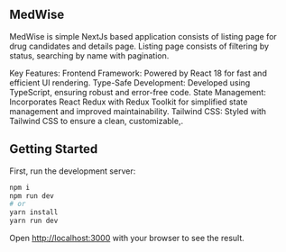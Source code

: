 ## MedWise
MedWise is simple NextJs based application consists of listing page for drug candidates and details page. Listing page consists of
filtering by status, searching by name with pagination.


Key Features:
Frontend Framework: Powered by React 18 for fast and efficient UI rendering.
Type-Safe Development: Developed using TypeScript, ensuring robust and error-free code.
State Management: Incorporates React Redux with Redux Toolkit for simplified state management and improved maintainability.
Tailwind CSS: Styled with Tailwind CSS to ensure a clean, customizable,.

## Getting Started

First, run the development server:


```bash
npm i
npm run dev
# or
yarn install
yarn run dev

```

Open [http://localhost:3000](http://localhost:3000) with your browser to see the result.

